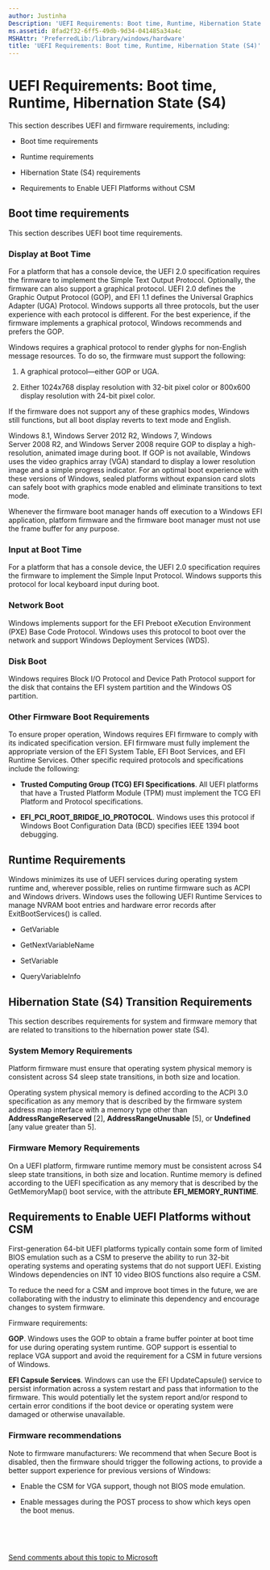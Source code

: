 ```yaml
---
author: Justinha
Description: 'UEFI Requirements: Boot time, Runtime, Hibernation State (S4)'
ms.assetid: 8fad2f32-6ff5-49db-9d34-041485a34a4c
MSHAttr: 'PreferredLib:/library/windows/hardware'
title: 'UEFI Requirements: Boot time, Runtime, Hibernation State (S4)'
---
```


# UEFI Requirements: Boot time, Runtime, Hibernation State (S4)


This section describes UEFI and firmware requirements, including:

-   Boot time requirements

-   Runtime requirements

-   Hibernation State (S4) requirements

-   Requirements to Enable UEFI Platforms without CSM

## <span id="Boot_time_requirements"></span><span id="boot_time_requirements"></span><span id="BOOT_TIME_REQUIREMENTS"></span>Boot time requirements


This section describes UEFI boot time requirements.

### <span id="Display_at_Boot_Time"></span><span id="display_at_boot_time"></span><span id="DISPLAY_AT_BOOT_TIME"></span>Display at Boot Time

For a platform that has a console device, the UEFI 2.0 specification requires the firmware to implement the Simple Text Output Protocol. Optionally, the firmware can also support a graphical protocol. UEFI 2.0 defines the Graphic Output Protocol (GOP), and EFI 1.1 defines the Universal Graphics Adapter (UGA) Protocol. Windows supports all three protocols, but the user experience with each protocol is different. For the best experience, if the firmware implements a graphical protocol, Windows recommends and prefers the GOP.

Windows requires a graphical protocol to render glyphs for non-English message resources. To do so, the firmware must support the following:

1.  A graphical protocol—either GOP or UGA.

2.  Either 1024x768 display resolution with 32-bit pixel color or 800x600 display resolution with 24-bit pixel color.

If the firmware does not support any of these graphics modes, Windows still functions, but all boot display reverts to text mode and English.

Windows 8.1, Windows Server 2012 R2, Windows 7, Windows Server 2008 R2, and Windows Server 2008 require GOP to display a high-resolution, animated image during boot. If GOP is not available, Windows uses the video graphics array (VGA) standard to display a lower resolution image and a simple progress indicator. For an optimal boot experience with these versions of Windows, sealed platforms without expansion card slots can safely boot with graphics mode enabled and eliminate transitions to text mode.

Whenever the firmware boot manager hands off execution to a Windows EFI application, platform firmware and the firmware boot manager must not use the frame buffer for any purpose.

### <span id="Input_at_Boot_Time"></span><span id="input_at_boot_time"></span><span id="INPUT_AT_BOOT_TIME"></span>Input at Boot Time

For a platform that has a console device, the UEFI 2.0 specification requires the firmware to implement the Simple Input Protocol. Windows supports this protocol for local keyboard input during boot.

### <span id="Network_Boot"></span><span id="network_boot"></span><span id="NETWORK_BOOT"></span>Network Boot

Windows implements support for the EFI Preboot eXecution Environment (PXE) Base Code Protocol. Windows uses this protocol to boot over the network and support Windows Deployment Services (WDS).

### <span id="Disk_Boot"></span><span id="disk_boot"></span><span id="DISK_BOOT"></span>Disk Boot

Windows requires Block I/O Protocol and Device Path Protocol support for the disk that contains the EFI system partition and the Windows OS partition.

### <span id="Other_Firmware_Boot_Requirements"></span><span id="other_firmware_boot_requirements"></span><span id="OTHER_FIRMWARE_BOOT_REQUIREMENTS"></span>Other Firmware Boot Requirements

To ensure proper operation, Windows requires EFI firmware to comply with its indicated specification version. EFI firmware must fully implement the appropriate version of the EFI System Table, EFI Boot Services, and EFI Runtime Services. Other specific required protocols and specifications include the following:

-   **Trusted Computing Group (TCG) EFI Specifications**. All UEFI platforms that have a Trusted Platform Module (TPM) must implement the TCG EFI Platform and Protocol specifications.

-   **EFI\_PCI\_ROOT\_BRIDGE\_IO\_PROTOCOL**. Windows uses this protocol if Windows Boot Configuration Data (BCD) specifies IEEE 1394 boot debugging.

## <span id="Runtime_Requirements"></span><span id="runtime_requirements"></span><span id="RUNTIME_REQUIREMENTS"></span>Runtime Requirements


Windows minimizes its use of UEFI services during operating system runtime and, wherever possible, relies on runtime firmware such as ACPI and Windows drivers. Windows uses the following UEFI Runtime Services to manage NVRAM boot entries and hardware error records after ExitBootServices() is called.

-   GetVariable

-   GetNextVariableName

-   SetVariable

-   QueryVariableInfo

## <span id="Hibernation_State__S4__Transition_Requirements"></span><span id="hibernation_state__s4__transition_requirements"></span><span id="HIBERNATION_STATE__S4__TRANSITION_REQUIREMENTS"></span>Hibernation State (S4) Transition Requirements


This section describes requirements for system and firmware memory that are related to transitions to the hibernation power state (S4).

### <span id="System_Memory_Requirements"></span><span id="system_memory_requirements"></span><span id="SYSTEM_MEMORY_REQUIREMENTS"></span>System Memory Requirements

Platform firmware must ensure that operating system physical memory is consistent across S4 sleep state transitions, in both size and location.

Operating system physical memory is defined according to the ACPI 3.0 specification as any memory that is described by the firmware system address map interface with a memory type other than **AddressRangeReserved** \[2\], **AddressRangeUnusable** \[5\], or **Undefined** \[any value greater than 5\].

### <span id="Firmware_Memory_Requirements"></span><span id="firmware_memory_requirements"></span><span id="FIRMWARE_MEMORY_REQUIREMENTS"></span>Firmware Memory Requirements

On a UEFI platform, firmware runtime memory must be consistent across S4 sleep state transitions, in both size and location. Runtime memory is defined according to the UEFI specification as any memory that is described by the GetMemoryMap() boot service, with the attribute **EFI\_MEMORY\_RUNTIME**.

## <span id="Requirements_to_Enable_UEFI_Platforms_without_CSM"></span><span id="requirements_to_enable_uefi_platforms_without_csm"></span><span id="REQUIREMENTS_TO_ENABLE_UEFI_PLATFORMS_WITHOUT_CSM"></span>Requirements to Enable UEFI Platforms without CSM


First-generation 64-bit UEFI platforms typically contain some form of limited BIOS emulation such as a CSM to preserve the ability to run 32-bit operating systems and operating systems that do not support UEFI. Existing Windows dependencies on INT 10 video BIOS functions also require a CSM.

To reduce the need for a CSM and improve boot times in the future, we are collaborating with the industry to eliminate this dependency and encourage changes to system firmware.

Firmware requirements:

**GOP**. Windows uses the GOP to obtain a frame buffer pointer at boot time for use during operating system runtime. GOP support is essential to replace VGA support and avoid the requirement for a CSM in future versions of Windows.

**EFI Capsule Services**. Windows can use the EFI UpdateCapsule() service to persist information across a system restart and pass that information to the firmware. This would potentially let the system report and/or respond to certain error conditions if the boot device or operating system were damaged or otherwise unavailable.

### <span id="Firmware_recommendations"></span><span id="firmware_recommendations"></span><span id="FIRMWARE_RECOMMENDATIONS"></span>Firmware recommendations

Note to firmware manufacturers: We recommend that when Secure Boot is disabled, then the firmware should trigger the following actions, to provide a better support experience for previous versions of Windows:

-   Enable the CSM for VGA support, though not BIOS mode emulation.

-   Enable messages during the POST process to show which keys open the boot menus.

 

 

[Send comments about this topic to Microsoft](mailto:wsddocfb@microsoft.com?subject=Documentation%20feedback%20%5Bp_adk_online\p_adk_online%5D:%20UEFI%20Requirements:%20Boot%20time,%20Runtime,%20Hibernation%20State%20%28S4%29%20%20RELEASE:%20%284/11/2016%29&body=%0A%0APRIVACY%20STATEMENT%0A%0AWe%20use%20your%20feedback%20to%20improve%20the%20documentation.%20We%20don't%20use%20your%20email%20address%20for%20any%20other%20purpose,%20and%20we'll%20remove%20your%20email%20address%20from%20our%20system%20after%20the%20issue%20that%20you're%20reporting%20is%20fixed.%20While%20we're%20working%20to%20fix%20this%20issue,%20we%20might%20send%20you%20an%20email%20message%20to%20ask%20for%20more%20info.%20Later,%20we%20might%20also%20send%20you%20an%20email%20message%20to%20let%20you%20know%20that%20we've%20addressed%20your%20feedback.%0A%0AFor%20more%20info%20about%20Microsoft's%20privacy%20policy,%20see%20http://privacy.microsoft.com/default.aspx. "Send comments about this topic to Microsoft")



